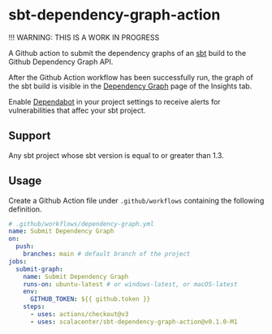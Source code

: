 # sbt-dependency-graph-action

!!! WARNING: THIS IS A WORK IN PROGRESS 

A Github action to submit the dependency graphs of an [sbt](https://www.scala-sbt.org/) build to the Github Dependency Graph API.

After the Github Action workflow has been successfully run, the graph of the sbt build is visible in the [Dependency Graph](https://docs.github.com/en/code-security/supply-chain-security/understanding-your-software-supply-chain/exploring-the-dependencies-of-a-repository) page of the Insights tab.

Enable [Dependabot](https://docs.github.com/en/code-security/supply-chain-security/understanding-your-software-supply-chain/about-supply-chain-security#what-is-dependabot) in your project settings to receive alerts for vulnerabilities that affec your sbt project.

## Support

Any sbt project whose sbt version is equal to or greater than 1.3.

## Usage

Create a Github Action file under `.github/workflows` containing the following definition.

```yml
# .github/workflows/dependency-graph.yml
name: Submit Dependency Graph
on:
  push:
    branches: main # default branch of the project
jobs:
  submit-graph:
    name: Submit Dependency Graph
    runs-on: ubuntu-latest # or windows-latest, or macOS-latest
    env:
      GITHUB_TOKEN: ${{ github.token }}
    steps:
      - uses: actions/checkout@v3
      - uses: scalacenter/sbt-dependency-graph-action@v0.1.0-M1
```
